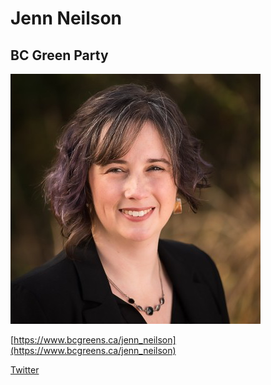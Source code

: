 # Jenn Neilson

## BC Green Party

![photo of Jenn Neilson](images/image30.png)

[https://www.bcgreens.ca/jenn_neilson](https://www.bcgreens.ca/jenn_neilson)

[Twitter](https://twitter.com/jennneilson)
